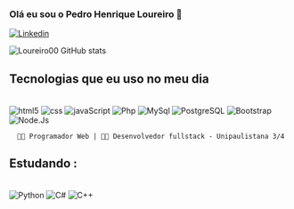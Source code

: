 

### Olá eu sou o Pedro Henrique Loureiro 👋
[![Linkedin](https://img.shields.io/badge/LinkedIn-0077B5?style=for-the-badge&logo=linkedin&logoColor=white)](https://www.linkedin.com/in/pedro-henrique-loureiro-2a2a501a7/)


![Loureiro00 GitHub stats](https://github-readme-stats.vercel.app/api?username=Loureiro00&show_icons=true&theme=dracula)

## Tecnologias que eu uso no meu dia
<div style=" display: inline_block"><br/>
    <img align= "center" alt="html5" src="https://img.shields.io/badge/HTML5-E34F26?style=for-the-badge&logo=html5&logoColor=white "/>
     <img align= "center" alt="css" src="https://img.shields.io/badge/CSS3-1572B6?style=for-the-badge&logo=css3&logoColor=white"/>
     <img align= "center" alt="javaScript" src="https://img.shields.io/badge/JavaScript-323330?style=for-the-badge&logo=javascript&logoColor=F7DF1E"/>
     <img align= "center" alt="Php" src="https://img.shields.io/badge/PHP-777BB4?style=for-the-badge&logo=php&logoColor=white"/>
     <img align= "center" alt="MySql" src="https://img.shields.io/badge/MySQL-00000F?style=for-the-badge&logo=mysql&logoColor=whitee"/>
     <img align= "center" alt="PostgreSQL" src="https://img.shields.io/badge/PostgreSQL-316192?style=for-the-badge&logo=postgresql&logoColor=white"/>
     <img align= "center" alt="Bootstrap" src="https://img.shields.io/badge/Bootstrap-563D7C?style=for-the-badge&logo=bootstrap&logoColor=white"/>
      <img align= "center" alt="Node.Js" src="https://img.shields.io/badge/Node.js-43853D?style=for-the-badge&logo=node.js&logoColor=white"/>
      </div>


      👨‍💻 Programador Web | 👨‍🎓 Desenvolvedor fullstack - Unipaulistana 3/4


## Estudando : 
<div style=" display: inline_block"><br/>
    <img align= "center" alt="Python" src="https://img.shields.io/badge/Python-3776AB?style=for-the-badge&logo=python&logoColor=white "/>
    <img align= "center" alt="C#" src="https://img.shields.io/badge/C%23-239120?style=for-the-badge&logo=c-sharp&logoColor=white "/>
    <img align= "center" alt="C++" src="https://img.shields.io/badge/C%2B%2B-00599C?style=for-the-badge&logo=c%2B%2B&logoColor=white "/>




